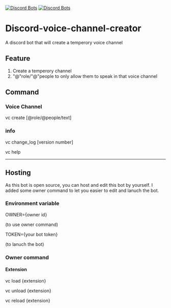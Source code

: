 [![Discord Bots](https://top.gg/api/widget/status/791601658651213824.svg)](https://top.gg/bot/791601658651213824)
[![Discord Bots](https://top.gg/api/widget/owner/791601658651213824.svg)](https://top.gg/bot/791601658651213824)

# Discord-voice-channel-creator

A discord bot that will create a temperory voice channel

## Feature

1. Create a temperory channel
2. "@"role/"@"people to only allow them to speak in that voice channel

## Command

### Voice Channel

vc create [@role/@people/text]

### info

vc change_log [version number]

vc help

---

## Hosting

As this bot is open source, you can host and edit this bot by yourself. I added some owner command to let you easier to edit and lanuch the bot.

### Environment variable

OWNER={owner id}

(to use owner command)

TOKEN={your bot token}

(to lanuch the bot)

### Owner command

#### Extension

vc load {extension}

vc unload {extension}

vc reload {extension}
